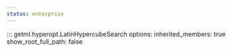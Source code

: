 ```yaml
---
status: enterprise
---
```

::: getml.hyperopt.LatinHypercubeSearch
    options:
      inherited_members: true
      show_root_full_path: false

